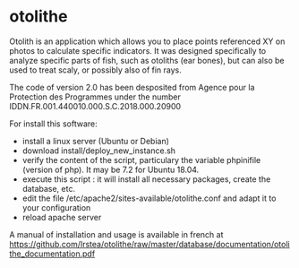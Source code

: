 # otolithe
Otolith is an application which allows you to place points referenced XY on photos to calculate specific indicators. It was designed specifically to analyze specific parts of fish, such as otoliths (ear bones), but can also be used to treat scaly, or possibly also of fin rays.

The code of version 2.0 has been desposited from Agence pour la Protection des Programmes under the number IDDN.FR.001.440010.000.S.C.2018.000.20900

For install this software:
- install a linux server (Ubuntu or Debian)
- download install/deploy_new_instance.sh
- verify the content of the script, particulary the variable phpinifile (version of php). It may be 7.2 for Ubuntu 18.04.
- execute this script : it will install all necessary packages, create the database, etc.
- edit the file /etc/apache2/sites-available/otolithe.conf and adapt it to your configuration
- reload apache server

A manual of installation and usage is available in french at https://github.com/Irstea/otolithe/raw/master/database/documentation/otolithe_documentation.pdf
